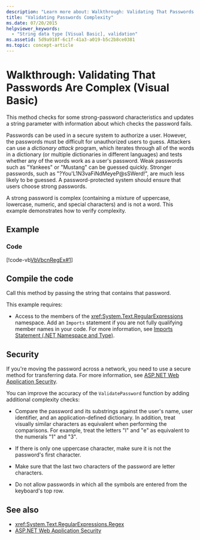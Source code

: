 ```yaml
---
description: "Learn more about: Walkthrough: Validating That Passwords Are Complex (Visual Basic)"
title: "Validating Passwords Complexity"
ms.date: 07/20/2015
helpviewer_keywords: 
  - "String data type [Visual Basic], validation"
ms.assetid: 5d9a918f-6c1f-41a3-a019-b5c2b8ce0381
ms.topic: concept-article
---
```

# Walkthrough: Validating That Passwords Are Complex (Visual Basic)

This method checks for some strong-password characteristics and updates a string parameter with information about which checks the password fails.  
  
 Passwords can be used in a secure system to authorize a user. However, the passwords must be difficult for unauthorized users to guess. Attackers can use a *dictionary attack* program, which iterates through all of the words in a dictionary (or multiple dictionaries in different languages) and tests whether any of the words work as a user's password. Weak passwords such as "Yankees" or "Mustang" can be guessed quickly. Stronger passwords, such as "?You'L1N3vaFiNdMeyeP@sSWerd!", are much less likely to be guessed. A password-protected system should ensure that users choose strong passwords.  
  
 A strong password is complex (containing a mixture of uppercase, lowercase, numeric, and special characters) and is not a word. This example demonstrates how to verify complexity.  
  
## Example  
  
### Code  

 [!code-vb[VbVbcnRegEx#1](~/samples/snippets/visualbasic/VS_Snippets_VBCSharp/VbVbcnRegEx/VB/Class1.vb#1)]  
  
## Compile the code  

 Call this method by passing the string that contains that password.  
  
 This example requires:  
  
- Access to the members of the <xref:System.Text.RegularExpressions> namespace. Add an `Imports` statement if you are not fully qualifying member names in your code. For more information, see [Imports Statement (.NET Namespace and Type)](../../../language-reference/statements/imports-statement-net-namespace-and-type.md).  
  
## Security  

 If you're moving the password across a network, you need to use a secure method for transferring data. For more information, see [ASP.NET Web Application Security](/previous-versions/aspnet/330a99hc(v=vs.100)).
  
 You can improve the accuracy of the `ValidatePassword` function by adding additional complexity checks:  
  
- Compare the password and its substrings against the user's name, user identifier, and an application-defined dictionary. In addition, treat visually similar characters as equivalent when performing the comparisons. For example, treat the letters "l" and "e" as equivalent to the numerals "1" and "3".  
  
- If there is only one uppercase character, make sure it is not the password's first character.  
  
- Make sure that the last two characters of the password are letter characters.  
  
- Do not allow passwords in which all the symbols are entered from the keyboard's top row.  
  
## See also

- <xref:System.Text.RegularExpressions.Regex>
- [ASP.NET Web Application Security](/previous-versions/aspnet/330a99hc(v=vs.100))
